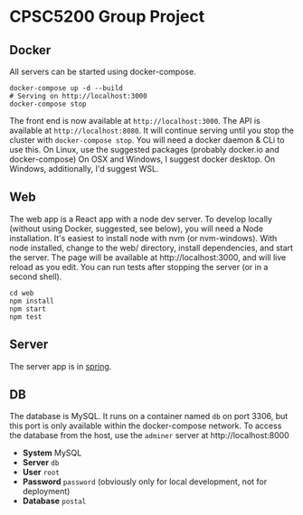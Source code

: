 # CPSC5200 Group Project

## Docker

All servers can be started using docker-compose.

```
docker-compose up -d --build
# Serving on http://localhost:3000
docker-compose stop
```

The front end is now available at `http://localhost:3000`.
The API is available at `http://localhost:8080`.
It will continue serving until you stop the cluster with `docker-compose stop`.
You will need a docker daemon & CLi to use this.
On Linux, use the suggested packages (probably docker.io and docker-compose)
On OSX and Windows, I suggest docker desktop.
On Windows, additionally, I'd suggest WSL.

## Web

The web app is a React app with a node dev server.
To develop locally (without using Docker, suggested, see below), you will need a Node installation.
It's easiest to install node with nvm (or nvm-windows).
With node installed, change to the web/ directory, install dependencies, and start the server.
The page will be available at http://localhost:3000, and will live reload as you edit.
You can run tests after stopping the server (or in a second shell).

```
cd web
npm install
npm start
npm test
```

## Server

The server app is in [spring](https://spring.io/projects/spring-framework).

## DB

The database is MySQL.
It runs on a container named `db` on port 3306, but this port is only available within the docker-compose network.
To access the database from the host, use the `adminer` server at http://localhost:8000

* **System** MySQL
* **Server** `db`
* **User** `root`
* **Password** `password` (obviously only for local development, not for deployment)
* **Database** `postal`